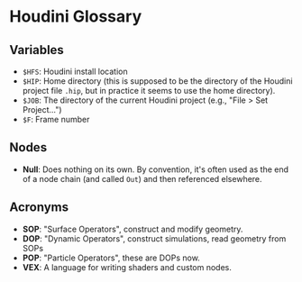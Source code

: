 # Houdini Glossary

## Variables

- `$HFS`: Houdini install location
- `$HIP`: Home directory (this is supposed to be the directory of the Houdini project file `.hip`, but in practice it seems to use the home directory).
- `$JOB`: The directory of the current Houdini project (e.g., "File > Set Project...")
- `$F`: Frame number

## Nodes

- **Null**: Does nothing on its own. By convention, it's often used as the end of a node chain (and called `Out`) and then referenced elsewhere.

## Acronyms

- **SOP**: "Surface Operators", construct and modify geometry.
- **DOP**: "Dynamic Operators", construct simulations, read geometry from SOPs
- **POP**: "Particle Operators", these are DOPs now.
- **VEX**: A language for writing shaders and custom nodes.